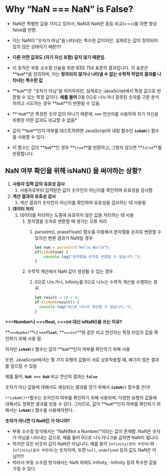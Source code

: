 # **Why “NaN === NaN” is False?**

- NaN은 특별한 값을 가지고 있어서, NaN과 NaN은 동등 비교(===)를 하면 항상 false를 반환.
- 이는 NaN이 "숫자가 아님"을 나타내는 특수한 값이지만, 실제로는 값이 정의되어 있지 않은 상태이기 때문!!!!
- **다른 어떤 값과도 (자기 자신 포함) 같지 않기 때문임.**
- 이 동작은 부동 소수점 산술을 위한 IEEE 754 표준의 결과입니다. 이 표준은 **`NaN`**을 정의하며,
  이는 **정의되지 않거나 나타낼 수 없는 수학적 작업의 결과를 나타내는 특수한 값**
- **`NaN`**은 "숫자가 아님"을 의미하지만, 실제로는 JavaScript에서 특정 값으로 반환될 수 있는 특정 값이다.
  **예를 들어** 0을 0으로 나누거나 잘못된 숫자를 구문 분석하려고 시도하는 경우 **`NaN`**이 반환될 수 있음.

- **`*NaN`**은 특정한 숫자 값이 아니기 때문에, **`===`** 연산자를 사용하여 자기 자신을 비롯한 어떤 값과도 비교할 수 없음\*

- 값이 **`NaN`**인지 여부를 테스트하려면 JavaScript의 내장 함수인 **`isNaN()`** 함수를 사용할 수 있다.
- 이 함수는 값이 **`NaN`**인 경우 **`true`**를 반환하고, 그렇지 않으면 **`false`**를 반환합니다.

## **NaN 여부 확인을 위해 isNaN() 을 써야하는 상황?**

1. **사용자 입력 값의 유효성 검사**
   1. 사용자로부터 입력받은 값이 숫자인지 아닌지를 확인하여 유효성을 검사함
2. **계산 결과의 유효성 검사**
   1. 계산 결과가 숫자인지 아닌지를 확인하여 유효성을 검사하는 데 사용됨
3. **데이터 처리**
   1. 데이터를 처리하는 도중에 유효하지 않은 값을 처리하는 데 사용
      1. 문자열을 숫자로 변환할 때 생기는 오류 처리
         1. parseInt(), praseFloat() 함수를 이용해서 문자열을 순자로 변환할 수 있지만 변환 결과가 NaN일 경우

            ```jsx
            let num = parseInt("Hello World");
            if(isNaN(num) {
            	console.log("문자열을 숫자로 반환할 수 없습니다.");
            }
            ```
      2. 수학적 계산에서 NaN 값이 생성될 수 있는 경우
         1. 0으로 나누거나, Infinity를 0으로 나누는 수학적 계산을 수행하는 경우.

            ```jsx
            let result = 10 / 0;
            if (isNaN(result)) {
              console.log("0으로 나누어 계산할 수 없습니다.");
            }
            ```

**===Number나 ===float, ===int 대신 isNaN()을 쓰는 이유?**

**`===Number`**나 **`===float`**, **`===int`**와 같은 비교 연산자는
특정 타입의 값을 확인하기 위해 사용 됨.

하지만 **`isNaN()`** 함수는 값이 **`NaN`**인지 여부를 확인하기 위해 사용

또한, JavaScript에서는 몇 가지 유형의 값들이 서로 상호작용할 때, 예기치 않은 결과를 일으킬 수 있음

예를 들어, **`NaN === NaN`** 비교 연산의 결과는 **`false`**

숫자가 아닌 값들에 대해서도 예상되는 결과를 얻기 위해서 **`isNaN()`** 함수를 쓴다!

`**isNaN()**`함수는 숫자인지 여부를 확인하기 위해 사용되며, 다양한 유형의 값들에 대해서도 정확한 결과를 얻을 수 있다. 그러므로, 값이 **`NaN`**인지 여부를 확인하기 위해서는 **`isNaN()`** 함수를 사용해야한다.

**숫자가 아니면 다 NaN인 거 아니야?**

- 부동 소수점 방식에서는 "NaN(Not a Number)"이라는 값이 존재함.
  NaN은 숫자가 아님을 나타내는 값으로, 예를 들어 0으로 나누거나 0을 곱하면 NaN이 됩니다.
- 하지만 모든 비숫자 값이 NaN은 아닙니다.
  예를 들어 `Infinity(양의 무한대)`와 `-Infinity(음의 무한대)`는 숫자이며, 또한 `null`, `undefined` 등의 값도 NaN은 아님!!!!!!
- 따라서 부동 소수점 방식에서는 NaN 외에도 Infinity, -Infinity 등의 특수한 값을 가질 수 있다.
